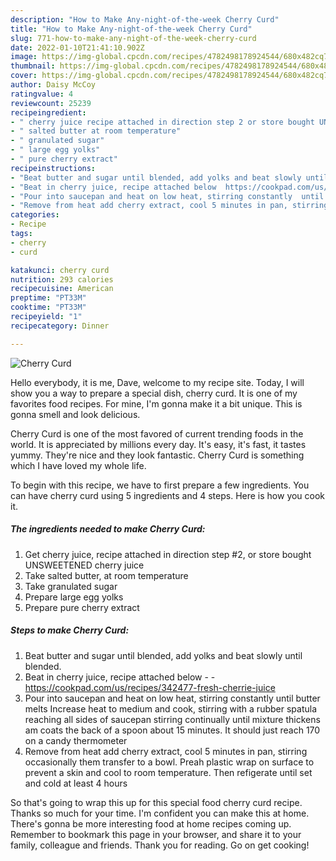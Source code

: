 ```yaml
---
description: "How to Make Any-night-of-the-week Cherry Curd"
title: "How to Make Any-night-of-the-week Cherry Curd"
slug: 771-how-to-make-any-night-of-the-week-cherry-curd
date: 2022-01-10T21:41:10.902Z
image: https://img-global.cpcdn.com/recipes/4782498178924544/680x482cq70/cherry-curd-recipe-main-photo.jpg
thumbnail: https://img-global.cpcdn.com/recipes/4782498178924544/680x482cq70/cherry-curd-recipe-main-photo.jpg
cover: https://img-global.cpcdn.com/recipes/4782498178924544/680x482cq70/cherry-curd-recipe-main-photo.jpg
author: Daisy McCoy
ratingvalue: 4
reviewcount: 25239
recipeingredient:
- " cherry juice recipe attached in direction step 2 or store bought UNSWEETENED cherry juice"
- " salted butter at room temperature"
- " granulated sugar"
- " large egg yolks"
- " pure cherry extract"
recipeinstructions:
- "Beat butter and sugar until blended, add yolks and beat slowly until blended."
- "Beat in cherry juice, recipe attached below  https://cookpad.com/us/recipes/342477-fresh-cherrie-juice"
- "Pour into saucepan and heat on low heat, stirring constantly  until butter melts Increase heat to medium and cook, stirring with a rubber spatula reaching all sides of saucepan stirring continually  until mixture thickens am coats the back of a spoon about 15 minutes. It should just reach 170 on a candy thermometer"
- "Remove from heat add cherry extract, cool 5 minutes in pan, stirring occasionally  them transfer to a bowl. Preah plastic wrap on surface to prevent a skin and cool to room temperature. Then refigerate until set and cold at least 4 hours"
categories:
- Recipe
tags:
- cherry
- curd

katakunci: cherry curd 
nutrition: 293 calories
recipecuisine: American
preptime: "PT33M"
cooktime: "PT33M"
recipeyield: "1"
recipecategory: Dinner

---
```



![Cherry Curd](https://img-global.cpcdn.com/recipes/4782498178924544/680x482cq70/cherry-curd-recipe-main-photo.jpg)

Hello everybody, it is me, Dave, welcome to my recipe site. Today, I will show you a way to prepare a special dish, cherry curd. It is one of my favorites food recipes. For mine, I'm gonna make it a bit unique. This is gonna smell and look delicious.

Cherry Curd is one of the most favored of current trending foods in the world. It is appreciated by millions every day. It's easy, it's fast, it tastes yummy. They're nice and they look fantastic. Cherry Curd is something which I have loved my whole life.




To begin with this recipe, we have to first prepare a few ingredients. You can have cherry curd using 5 ingredients and 4 steps. Here is how you cook it.

<!--inarticleads1-->

##### The ingredients needed to make Cherry Curd:

1. Get  cherry juice, recipe attached in direction step #2, or store bought UNSWEETENED cherry juice
1. Take  salted butter, at room temperature
1. Take  granulated sugar
1. Prepare  large egg yolks
1. Prepare  pure cherry extract




<!--inarticleads2-->

##### Steps to make Cherry Curd:

1. Beat butter and sugar until blended, add yolks and beat slowly until blended.
1. Beat in cherry juice, recipe attached below -  - https://cookpad.com/us/recipes/342477-fresh-cherrie-juice
1. Pour into saucepan and heat on low heat, stirring constantly  until butter melts Increase heat to medium and cook, stirring with a rubber spatula reaching all sides of saucepan stirring continually  until mixture thickens am coats the back of a spoon about 15 minutes. It should just reach 170 on a candy thermometer
1. Remove from heat add cherry extract, cool 5 minutes in pan, stirring occasionally  them transfer to a bowl. Preah plastic wrap on surface to prevent a skin and cool to room temperature. Then refigerate until set and cold at least 4 hours




So that's going to wrap this up for this special food cherry curd recipe. Thanks so much for your time. I'm confident you can make this at home. There's gonna be more interesting food at home recipes coming up. Remember to bookmark this page in your browser, and share it to your family, colleague and friends. Thank you for reading. Go on get cooking!
